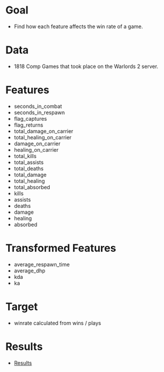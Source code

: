 # Goal

- Find how each feature affects the win rate of a game.

# Data

- 1818 Comp Games that took place on the Warlords 2 server.

# Features

- seconds_in_combat
- seconds_in_respawn
- flag_captures
- flag_returns
- total_damage_on_carrier
- total_healing_on_carrier
- damage_on_carrier
- healing_on_carrier
- total_kills
- total_assists
- total_deaths
- total_damage
- total_healing
- total_absorbed
- kills
- assists
- deaths
- damage
- healing
- absorbed

# Transformed Features

- average_respawn_time
- average_dhp
- kda
- ka

# Target

- winrate calculated from wins / plays

# Results

- [Results](Results.md)

